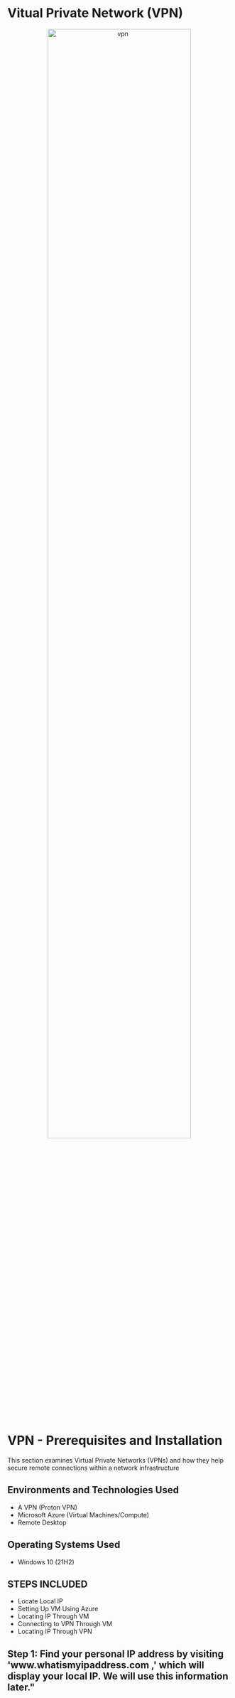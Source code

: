 # Vitual Private Network (VPN)
<p align="center">
<img src="https://github.com/user-attachments/assets/148ea37f-12b6-4db2-9a6d-dd2d9df49395" height="80%" width="80%" alt="vpn"/>
</p>

<h1>VPN - Prerequisites and Installation</h1>
This section examines Virtual Private Networks (VPNs) and how they help secure remote connections within a network infrastructure<br />

<h2>Environments and Technologies Used</h2>

- A VPN (Proton VPN)
- Microsoft Azure (Virtual Machines/Compute)
- Remote Desktop

<h2>Operating Systems Used </h2>

- Windows 10</b> (21H2)

<h2>STEPS INCLUDED</h2>

- Locate Local IP
- Setting Up VM Using Azure
- Locating IP Through VM 
- Connecting to VPN Through VM
- Locating IP Through VPN 

<h2>Step 1: Find your personal IP address by visiting 'www.whatismyipaddress.com
,' which will display your local IP. We will use this information later."</h2>

